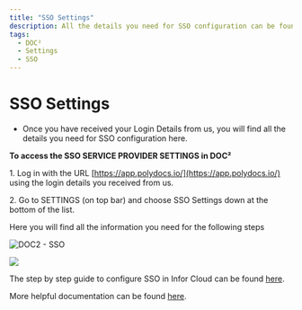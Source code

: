 ```yaml
---
title: "SSO Settings"
description: All the details you need for SSO configuration can be found in SSO Service Provider Settings of DOC². From needed Entity ID, SSO URL to the Certificate.
tags:
  - DOC²
  - Settings
  - SSO
---
```

# SSO Settings


- Once you have received your Login Details from us, you will find all the details you need for SSO configuration here.

**To access the SSO SERVICE PROVIDER SETTINGS in DOC²**

1\. Log in with the URL [https://app.polydocs.io/](https://app.polydocs.io/) using the login details you received from us.

2\. Go to SETTINGS (on top bar) and choose SSO Settings down at the bottom of the list.

Here you will find all the information you need for the following steps

![DOC2 - SSO](/_images/doc2/DOC2_SSO-Service-Provider-Settings_EN-1024x508.png)

![](/_images/doc2/DOC2_Identity-Service-Provider-Settings_EN-1024x319.png)

The step by step guide to configure SSO in Infor Cloud can be found [here](/doc2/doc2-with-infor/configuring-sso-in-cloud/).

More helpful documentation can be found [here](/doc2/sso/).
